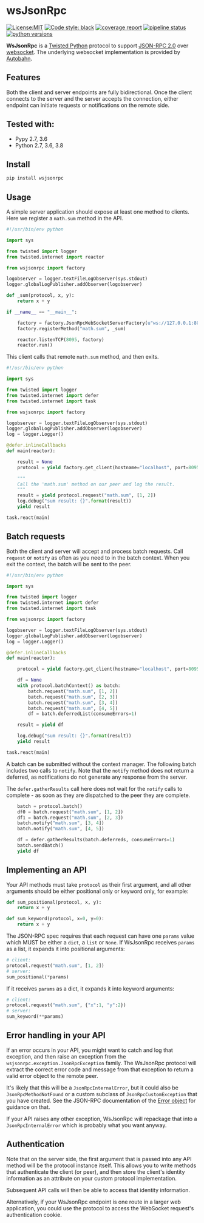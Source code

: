 # wsJsonRpc 
[![License:MIT](https://black.readthedocs.io/en/stable/_static/license.svg)](https://gitlab.com/donalm/wsjsonrpc/blob/master/LICENSE)
[![Code style: black](https://img.shields.io/badge/code%20style-black-000000.svg)](https://github.com/psf/black)
[![coverage report](https://gitlab.com/donalm/wsjsonrpc/badges/master/coverage.svg)](https://gitlab.com/donalm/wsjsonrpc/commits/master)
[![pipeline status](https://gitlab.com/donalm/wsjsonrpc/badges/master/pipeline.svg)](https://gitlab.com/donalm/wsjsonrpc/commits/master)
[![python versions](https://img.shields.io/pypi/pyversions/wsjsonrpc)](https://gitlab.com/donalm/wsjsonrpc#tested-versions)

**WsJsonRpc** is a [Twisted Python](https://github.com/twisted/twisted) protocol to support [JSON-RPC 2.0](https://www.jsonrpc.org/specification) over [websocket](https://developer.mozilla.org/en-US/docs/Web/API/WebSockets_API). The underlying websocket implementation is provided by [Autobahn](https://github.com/crossbario/autobahn-python).

## Features
Both the client and server endpoints are fully bidirectional. Once the client connects to the server and the server accepts the connection, either endpoint can initiate requests or notifications on the remote side.

## Tested with:
 - Pypy 2.7, 3.6
 - Python 2.7, 3.6, 3.8

## Install
```bash
pip install wsjsonrpc
```

## Usage
A simple server application should expose at least one method to clients. Here we register a `math.sum` method in the API.
```python
#!/usr/bin/env python

import sys

from twisted import logger
from twisted.internet import reactor

from wsjsonrpc import factory

logobserver = logger.textFileLogObserver(sys.stdout)
logger.globalLogPublisher.addObserver(logobserver)

def _sum(protocol, x, y):
    return x + y

if __name__ == "__main__":

    factory = factory.JsonRpcWebSocketServerFactory(u"ws://127.0.0.1:8095/wsjsonrpc")
    factory.registerMethod("math.sum", _sum)

    reactor.listenTCP(8095, factory)
    reactor.run()
```
This client calls that remote `math.sum` method, and then exits.
```python
#!/usr/bin/env python

import sys

from twisted import logger
from twisted.internet import defer
from twisted.internet import task

from wsjsonrpc import factory

logobserver = logger.textFileLogObserver(sys.stdout)
logger.globalLogPublisher.addObserver(logobserver)
log = logger.Logger()

@defer.inlineCallbacks
def main(reactor):

    result = None
    protocol = yield factory.get_client(hostname="localhost", port=8095, path=u"wsjsonrpc")

    """
    Call the 'math.sum' method on our peer and log the result.
    """
    result = yield protocol.request("math.sum", [1, 2])
    log.debug("sum result: {}".format(result))
    yield result

task.react(main)
```
## Batch requests
Both the client and server will accept and process batch requests. Call `request` or `notify` as often as you need to in the batch context. When you exit the context, the batch will be sent to the peer.
```python
#!/usr/bin/env python

import sys

from twisted import logger
from twisted.internet import defer
from twisted.internet import task

from wsjsonrpc import factory

logobserver = logger.textFileLogObserver(sys.stdout)
logger.globalLogPublisher.addObserver(logobserver)
log = logger.Logger()

@defer.inlineCallbacks
def main(reactor):

    protocol = yield factory.get_client(hostname="localhost", port=8095, path=u"wsjsonrpc")

    df = None
    with protocol.batchContext() as batch:
        batch.request("math.sum", [1, 2])
        batch.request("math.sum", [2, 3])
        batch.request("math.sum", [3, 4])
        batch.request("math.sum", [4, 5])
        df = batch.deferredList(consumeErrors=1)

    result = yield df

    log.debug("sum result: {}".format(result))
    yield result

task.react(main)
```
A batch can be submitted without the context manager. The following batch includes two calls to `notify`. Note that the `notify` method does not return a deferred, as notifications do not generate any response from the server.

The `defer.gatherResults` call here does not wait for the `notify` calls to complete - as soon as they are dispatched to the peer they are complete.
```python
    batch = protocol.batch()
    df0 = batch.request("math.sum", [1, 2])
    df1 = batch.request("math.sum", [2, 3])
    batch.notify("math.sum", [3, 4])
    batch.notify("math.sum", [4, 5])

    df = defer.gatherResults(batch.deferreds, consumeErrors=1)
    batch.sendBatch()
    yield df
```
## Implementing an API
Your API methods must take `protocol` as their first argument, and all other arguments should be either positional only or keyword only, for example:
```python
def sum_positional(protocol, x, y):
    return x + y

def sum_keyword(protocol, x=0, y=0):
    return x + y
```
The JSON-RPC spec requires that each request can have one `params` value which MUST be either a `dict`, a `list` or `None`. If WsJsonRpc receives `params` as a list, it expands it into positional arguments:
```python
# client: 
protocol.request("math.sum", [1, 2])
# server:
sum_positional(*params)
```
If it receives `params` as a dict, it expands it into keyword arguments:
```python
# client: 
protocol.request("math.sum", {"x":1, "y":2})
# server:
sum_keyword(**params)
```

## Error handling in your API
If an error occurs in your API, you might want to catch and log that exception, and then raise an exception from the `wsjsonrpc.exception.JsonRpcException` family. The WsJsonRpc protocol will extract the correct error code and message from that exception to return a valid error object to the remote peer.

It's likely that this will be a `JsonRpcInternalError`, but it could also be `JsonRpcMethodNotFound` or a custom subclass of `JsonRpcCustomException` that you have created. See the JSON-RPC documentation of the [Error object](https://www.jsonrpc.org/specification#error_object) for guidance on that.

If your API raises any other exception, WsJsonRpc will repackage that into a `JsonRpcInternalError` which is probably what you want anyway.

## Authentication
Note that on the server side, the first argument that is passed into any API method will be the protocol instance itself. This allows you to write methods that authenticate the client (or peer), and then store the client's identity information as an attribute on your custom protocol implementation.

Subsequent API calls will then be able to access that identity information.

Alternatively, if your WsJsonRpc endpoint is one route in a larger web application, you could use the protocol to access the WebSocket request's authentication cookie.


